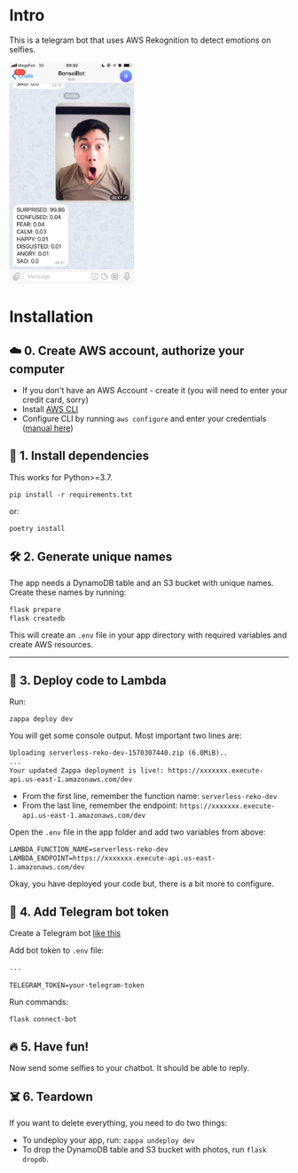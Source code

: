 # Intro

This is a telegram bot that uses AWS Rekognition to detect emotions on selfies.

<img src="tg_picture.jpg" height="400">


# Installation

## ☁️ 0. Create AWS account, authorize your computer

- If you don't have an AWS Account - create it (you will need to enter your credit card, sorry)
- Install [AWS CLI](https://docs.aws.amazon.com/cli/latest/userguide/cli-chap-install.html)
- Configure CLI by running `aws configure` and enter your credentials ([manual here](https://docs.aws.amazon.com/cli/latest/userguide/cli-chap-configure.html#cli-quick-configuration))



## 🔌 1. Install dependencies

This works for Python>=3.7.

```
pip install -r requirements.txt
```

or:

```
poetry install
```
## 🛠️ 2. Generate unique names

The app needs a DynamoDB table and an S3 bucket with unique names.
Create these names by running:

```
flask prepare
flask createdb
```

This will create an `.env` file in your app directory with required variables and create AWS resources.

---

## 🏹 3. Deploy code to Lambda

Run:

```
zappa deploy dev
```

You will get some console output. Most important two lines are: 

```
Uploading serverless-reko-dev-1570307440.zip (6.0MiB)..
...
Your updated Zappa deployment is live!: https://xxxxxxx.execute-api.us-east-1.amazonaws.com/dev
```

- From the first line, remember the function name: `serverless-reko-dev`
- From the last line, remember the endpoint: `https://xxxxxxx.execute-api.us-east-1.amazonaws.com/dev`

Open the `.env` file in the app folder and add two variables from above: 

```
LAMBDA_FUNCTION_NAME=serverless-reko-dev
LAMBDA_ENDPOINT=https://xxxxxxx.execute-api.us-east-1.amazonaws.com/dev
```

Okay, you have deployed your code but, there is a bit more to configure.

## 🤖 4. Add Telegram bot token

Create a Telegram bot [like this](https://core.telegram.org/bots#6-botfather)

Add bot token to `.env` file:

```
...

TELEGRAM_TOKEN=your-telegram-token
```

Run commands:
```
flask connect-bot
```

## 🔥 5. Have fun!

Now send some selfies to your chatbot. It should be able to reply.


## ☠️ 6. Teardown

If you want to delete everything, you need to do two things:

- To undeploy your app, run: `zappa undeploy dev`
- To drop the DynamoDB table and S3 bucket with photos, run `flask dropdb`.
